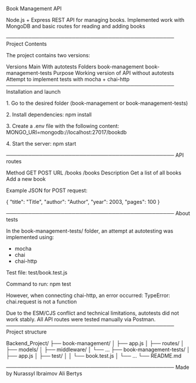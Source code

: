 Book Management API

Node.js + Express REST API for managing books. Implemented work with
MongoDB and basic routes for reading and adding books 

────────────────────────────────────────────── Project Contents

The project contains two versions:

Versions
 Main 
 With autotests 
Folders
 book-management
 book-management-tests 
Purpose 
 Working version of API without autotests
 Attempt to implement tests with mocha + chai-http
──────────────────────────────────────────────
Installation and launch

1\. Go to the desired folder (book-management or book-management-tests)

2\. Install dependencies: npm install

3\. Create a .env file with the following content:
MONGO_URI=mongodb://localhost:27017/bookdb

4\. Start the server: npm start

────────────────────────────────────────────── API routes

Method 
 GET 
 POST 
URL 
 /books 
 /books 
Description 
 Get a list of all books
 Add a new book

Example JSON for POST request:

{
"title": "Title",
"author": "Author",
"year": 2003,
"pages": 100
}

────────────────────────────────────────────── About tests

In the book-management-tests/ folder, an attempt at autotesting was
implemented using:

- mocha
- chai
 - chai-http

Test file: test/book.test.js

Command to run: npm test

However, when connecting chai-http, an error occurred: TypeError:
chai.request is not a function

Due to the ESM/CJS conflict and technical limitations, autotests did not
work stably. All API routes were tested manually via Postman.
────────────────────────────────────────────── Project structure

Backend_Project/
├── book-management/
│   ├── app.js
│   ├── routes/
│   ├── models/
│   ├── middleware/
│   └── ...
├── book-management-tests/
│   ├── app.js
│   ├── test/
│   │   └── book.test.js
│   └── ...
└── README.md

────────────────────────────────────────────── 
Made by 
Nurassyl Ibraimov
Ali Bertys

